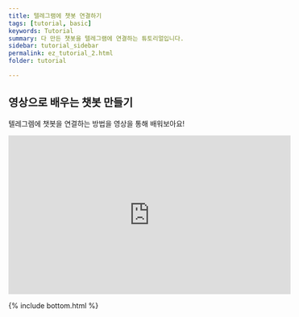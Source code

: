 ```yaml
---
title: 텔레그램에 챗봇 연결하기
tags: [tutorial, basic]
keywords: Tutorial
summary: 다 만든 챗봇을 텔레그램에 연결하는 튜토리얼입니다.
sidebar: tutorial_sidebar
permalink: ez_tutorial_2.html
folder: tutorial

---
```



## 영상으로 배우는 챗봇 만들기
텔레그렘에 챗봇을 연결하는 방법을 영상을 통해 배워보아요!

<div class="videowrapper">
<iframe width="560" height="315" src="https://www.youtube.com/embed/q9oFLD1QbUw" frameborder="0" allow="accelerometer; autoplay; encrypted-media; gyroscope; picture-in-picture" allowfullscreen></iframe>
</div>


{% include bottom.html %}
